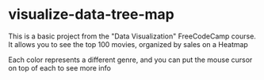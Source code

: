 # visualize-data-tree-map

This is a basic project from the "Data Visualization" FreeCodeCamp course. It allows you to see the top 100 movies, organized by sales on a Heatmap

Each color represents a different genre, and you can put the mouse cursor on top of each to see more info
